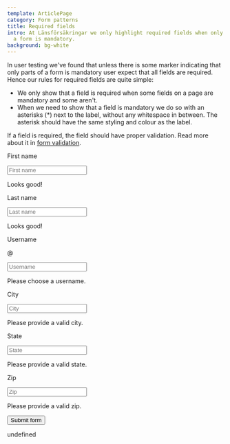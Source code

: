 ```yaml
---
template: ArticlePage
category: Form patterns
title: Required fields
intro: At Länsförsäkringar we only highlight required fields when only parts of
  a form is mandatory.
background: bg-white
---
```

In user testing we've found that  unless there is some marker indicating that only parts of a form is mandatory user expect that all fields are required. Hence our rules for required fields are quite simple:

* We only show that a field is required when some fields on a page are mandatory and some aren't.
* When we need to show that a field is mandatory we do so with an asterisks (*) next to the label, without any whitespace in between. The asterisk should have the same styling and colour as the label.

If a field is required, the field should have proper validation. Read more about it in [form validation](../form-validation).

<LfuiWrapper>
<div>

<form class="needs-validation" novalidate>

<div class="row">

<div class="col-md-6">

<div class="form-group">

<label for="validationCustom01">First name</label>

<input type="text" class="form-control" id="validationCustom01" placeholder="First name" required>

<div class="valid-feedback">

Looks good!

</div>

</div>

</div>

<div class="col-md-6">

<div class="form-group">

<label for="validationCustom02">Last name</label>

<input type="text" class="form-control" id="validationCustom02" placeholder="Last name" required>

<div class="valid-feedback">

Looks good!

</div>

</div>

</div>

</div>

<div class="row">

<div class="col-md-6">

<div class="form-group">

<label for="validationCustomUsername">Username</label>

<div class="input-group">

<div class="input-group-prepend">

<span class="input-group-text" id="inputGroupPrepend">@</span>

</div>

<input type="text" class="form-control" id="validationCustomUsername" placeholder="Username" aria-describedby="inputGroupPrepend" required>

<div class="invalid-feedback">

Please choose a username.

</div>

</div>

</div>

</div>

<div class="col-md-6">

<div class="form-group">

<label for="validationCustom03">City</label>

<input type="text" class="form-control" id="validationCustom03" placeholder="City" required>

<div class="invalid-feedback">

Please provide a valid city.

</div>

</div>

</div>

</div>

<div class="row">

<div class="col-md-6">

<div class="form-group">

<label for="validationCustom04">State</label>

<input type="text" class="form-control" id="validationCustom04" placeholder="State" required>

<div class="invalid-feedback">

Please provide a valid state.

</div>

</div>

</div>

<div class="col-md-6">

<div class="form-group">

<label for="validationCustom05">Zip</label>

<input type="text" class="form-control" id="validationCustom05" placeholder="Zip" required>

<div class="invalid-feedback">

Please provide a valid zip.

</div>

</div>

</div>

</div>

<div class="row">

<div class="col-12 text-right">

<button class="btn btn-sm-block btn-primary mb-2" type="submit">Submit form</button>

</div>

</div>

</form></div><div>undefined</div>
</LfuiWrapper>